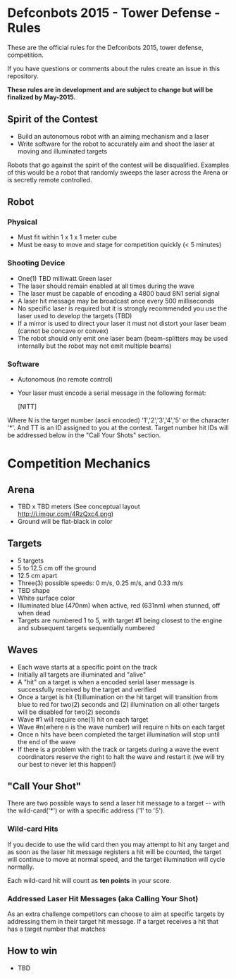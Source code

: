 # Defconbots 2015 - Tower Defense - Rules

These are the official rules for the Defconbots 2015, tower defense, competition.

If you have questions or comments about the rules create an issue in this repository.

**These rules are in development and are subject to change but will be finalized by May-2015.**

## Spirit of the Contest

 * Build an autonomous robot with an aiming mechanism and a laser
 * Write software for the robot to accurately aim and shoot the laser at moving and illuminated targets

Robots that go against the spirit of the contest will be disqualified. Examples of this would be a robot that randomly sweeps the laser across the Arena or is secretly remote controlled.

## Robot

### Physical

 * Must fit within 1 x 1 x 1 meter cube
 * Must be easy to move and stage for competition quickly (< 5 minutes)

### Shooting Device

 * One(1) TBD milliwatt Green laser
 * The laser should remain enabled at all times during the wave
 * The laser must be capable of encoding a 4800 baud 8N1 serial signal
 * A laser hit message may be broadcast once every 500 milliseconds
 * No specific laser is required but it is strongly recommended you use the laser used to develop the targets (TBD)
 * If a mirror is used to direct your laser it must not distort your laser beam (cannot be concave or convex)
 * The robot should only emit one laser beam (beam-splitters may be used internally but the robot may not emit multiple beams)

### Software

 * Autonomous (no remote control)
 * Your laser must encode a serial message in the following format:

    [NITT]

Where N is the target number (ascii encoded) '1','2','3','4','5' or the character '*'. And TT is an ID assigned to you at the contest. Target number hit IDs will be addressed below in the "Call Your Shots" section.


# Competition Mechanics

## Arena
 
 * TBD x TBD meters (See conceptual layout http://i.imgur.com/4RzQxc4.png)
 * Ground will be flat-black in color

## Targets

 * 5 targets
 * 5 to 12.5 cm off the ground
 * 12.5 cm apart
 * Three(3) possible speeds: 0 m/s, 0.25 m/s, and 0.33 m/s
 * TBD shape
 * White surface color
 * Illuminated blue (470nm) when active, red (631nm) when stunned, off when dead
 * Targets are numbered 1 to 5, with target #1 being closest to the engine and subsequent targets sequentially numbered

## Waves

 * Each wave starts at a specific point on the track
 * Initially all targets are illuminated and "alive"
 * A "hit" on a target is when a encoded serial laser message is successfully received by the target and verified
 * Once a target is hit (1)illumination on the hit target will transition from blue to red for two(2) seconds and (2) illumination on all other targets will be disabled for two(2) seconds
 * Wave #1 will require one(1) hit on each target
 * Wave #n(where n is the wave number) will require n hits on each target
 * Once n hits have been completed the target illumination will stop until the end of the wave
 * If there is a problem with the track or targets during a wave the event coordinators reserve the right to halt the wave and restart it (we will try our best to never let this happen!)

## "Call Your Shot"

There are two possible ways to send a laser hit message to a target -- with the wild-card('*') or with a specific address ('1' to '5').

### Wild-card Hits

If you decide to use the wild card then you may attempt to hit any target and as soon as the laser hit message registers a hit will be counted, the target will continue to move at normal speed, and the target illumination will cycle normally.

Each wild-card hit will count as **ten points** in your score.

### Addressed Laser Hit Messages (aka Calling Your Shot)

As an extra challenge competitors can choose to aim at specific targets by addressing them in their target hit message. If a target receives a hit that has a target number that matches

## How to win

 * TBD
